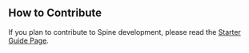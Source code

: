 ##  How to Contribute

If you plan to contribute to Spine development, please read the [Starter Guide Page](contribute/spine-dev-starter-quide.md).
